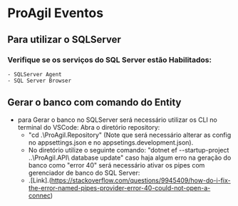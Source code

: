 # ProAgil Eventos

## Para utilizar o SQLServer
### Verifique se os serviços do SQL Server estão Habilitados:
    - SQLServer Agent
    - SQL Server Browser

## Gerar o banco com comando do Entity
- para Gerar o banco no SQLServer será necessário utilizar os CLI no terminal do VSCode:
    Abra o diretório repository: 
    - "cd .\ProAgil.Repository\" (Note que será necessário alterar as config no appsettings.json e no appsetings.development.json).
    - No diretório utilize o seguinte comando: "dotnet ef --startup-project ..\ProAgil.API\ database update"
    caso haja algum erro na geração do banco como "error 40" será necessário ativar os pipes com gerenciador de banco do SQL Server: 
    - .[Link].(https://stackoverflow.com/questions/9945409/how-do-i-fix-the-error-named-pipes-provider-error-40-could-not-open-a-connec)



